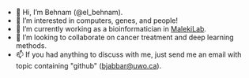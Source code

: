 - 👋 Hi, I’m Behnam (@el_behnam).
- 👀 I’m interested in computers, genes, and people!
- 🌱 I’m currently working as a bioinformatician in [MalekiLab](https://www.schulich.uwo.ca/malekilab/index.html).
- 💞️ I’m looking to collaborate on cancer treatment and deep learning methods.
- 📫 If you had anything to discuss with me, just send me an email with topic containing "github" (bjabbar@uwo.ca).

<!---
el-behnam/el-behnam is a ✨ special ✨ repository because its `README.md` (this file) appears on your GitHub profile.
You can click the Preview link to take a look at your changes.
--->
